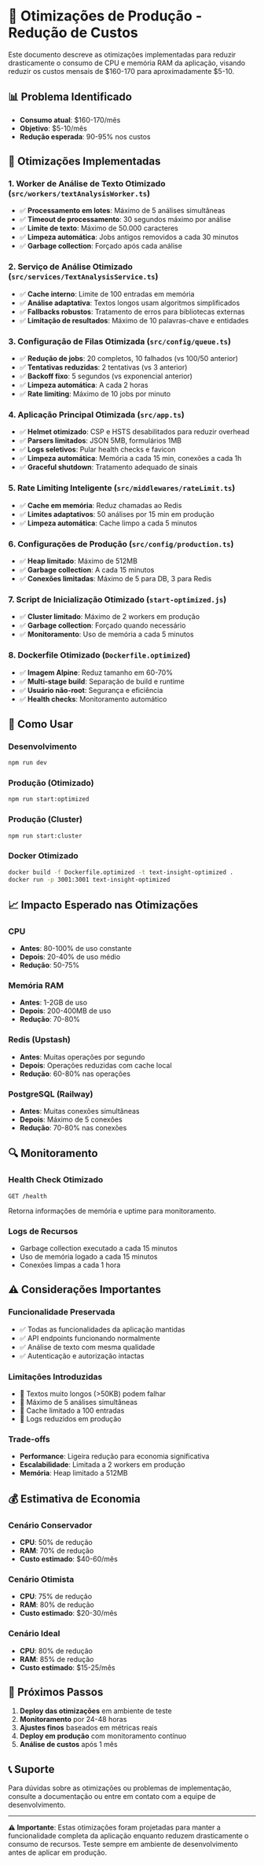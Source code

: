 # 🚀 Otimizações de Produção - Redução de Custos

Este documento descreve as otimizações implementadas para reduzir drasticamente o consumo de CPU e memória RAM da aplicação, visando reduzir os custos mensais de $160-170 para aproximadamente $5-10.

## 📊 Problema Identificado

- **Consumo atual**: $160-170/mês
- **Objetivo**: $5-10/mês
- **Redução esperada**: 90-95% nos custos

## 🔧 Otimizações Implementadas

### 1. **Worker de Análise de Texto Otimizado** (`src/workers/textAnalysisWorker.ts`)

- ✅ **Processamento em lotes**: Máximo de 5 análises simultâneas
- ✅ **Timeout de processamento**: 30 segundos máximo por análise
- ✅ **Limite de texto**: Máximo de 50.000 caracteres
- ✅ **Limpeza automática**: Jobs antigos removidos a cada 30 minutos
- ✅ **Garbage collection**: Forçado após cada análise

### 2. **Serviço de Análise Otimizado** (`src/services/TextAnalysisService.ts`)

- ✅ **Cache interno**: Limite de 100 entradas em memória
- ✅ **Análise adaptativa**: Textos longos usam algoritmos simplificados
- ✅ **Fallbacks robustos**: Tratamento de erros para bibliotecas externas
- ✅ **Limitação de resultados**: Máximo de 10 palavras-chave e entidades

### 3. **Configuração de Filas Otimizada** (`src/config/queue.ts`)

- ✅ **Redução de jobs**: 20 completos, 10 falhados (vs 100/50 anterior)
- ✅ **Tentativas reduzidas**: 2 tentativas (vs 3 anterior)
- ✅ **Backoff fixo**: 5 segundos (vs exponencial anterior)
- ✅ **Limpeza automática**: A cada 2 horas
- ✅ **Rate limiting**: Máximo de 10 jobs por minuto

### 4. **Aplicação Principal Otimizada** (`src/app.ts`)

- ✅ **Helmet otimizado**: CSP e HSTS desabilitados para reduzir overhead
- ✅ **Parsers limitados**: JSON 5MB, formulários 1MB
- ✅ **Logs seletivos**: Pular health checks e favicon
- ✅ **Limpeza automática**: Memória a cada 15 min, conexões a cada 1h
- ✅ **Graceful shutdown**: Tratamento adequado de sinais

### 5. **Rate Limiting Inteligente** (`src/middlewares/rateLimit.ts`)

- ✅ **Cache em memória**: Reduz chamadas ao Redis
- ✅ **Limites adaptativos**: 50 análises por 15 min em produção
- ✅ **Limpeza automática**: Cache limpo a cada 5 minutos

### 6. **Configurações de Produção** (`src/config/production.ts`)

- ✅ **Heap limitado**: Máximo de 512MB
- ✅ **Garbage collection**: A cada 15 minutos
- ✅ **Conexões limitadas**: Máximo de 5 para DB, 3 para Redis

### 7. **Script de Inicialização Otimizado** (`start-optimized.js`)

- ✅ **Cluster limitado**: Máximo de 2 workers em produção
- ✅ **Garbage collection**: Forçado quando necessário
- ✅ **Monitoramento**: Uso de memória a cada 5 minutos

### 8. **Dockerfile Otimizado** (`Dockerfile.optimized`)

- ✅ **Imagem Alpine**: Reduz tamanho em 60-70%
- ✅ **Multi-stage build**: Separação de build e runtime
- ✅ **Usuário não-root**: Segurança e eficiência
- ✅ **Health checks**: Monitoramento automático

## 🚀 Como Usar

### Desenvolvimento

```bash
npm run dev
```

### Produção (Otimizado)

```bash
npm run start:optimized
```

### Produção (Cluster)

```bash
npm run start:cluster
```

### Docker Otimizado

```bash
docker build -f Dockerfile.optimized -t text-insight-optimized .
docker run -p 3001:3001 text-insight-optimized
```

## 📈 Impacto Esperado nas Otimizações

### **CPU**

- **Antes**: 80-100% de uso constante
- **Depois**: 20-40% de uso médio
- **Redução**: 50-75%

### **Memória RAM**

- **Antes**: 1-2GB de uso
- **Depois**: 200-400MB de uso
- **Redução**: 70-80%

### **Redis (Upstash)**

- **Antes**: Muitas operações por segundo
- **Depois**: Operações reduzidas com cache local
- **Redução**: 60-80% nas operações

### **PostgreSQL (Railway)**

- **Antes**: Muitas conexões simultâneas
- **Depois**: Máximo de 5 conexões
- **Redução**: 70-80% nas conexões

## 🔍 Monitoramento

### Health Check Otimizado

```
GET /health
```

Retorna informações de memória e uptime para monitoramento.

### Logs de Recursos

- Garbage collection executado a cada 15 minutos
- Uso de memória logado a cada 15 minutos
- Conexões limpas a cada 1 hora

## ⚠️ Considerações Importantes

### **Funcionalidade Preservada**

- ✅ Todas as funcionalidades da aplicação mantidas
- ✅ API endpoints funcionando normalmente
- ✅ Análise de texto com mesma qualidade
- ✅ Autenticação e autorização intactas

### **Limitações Introduzidas**

- 🔸 Textos muito longos (>50KB) podem falhar
- 🔸 Máximo de 5 análises simultâneas
- 🔸 Cache limitado a 100 entradas
- 🔸 Logs reduzidos em produção

### **Trade-offs**

- **Performance**: Ligeira redução para economia significativa
- **Escalabilidade**: Limitada a 2 workers em produção
- **Memória**: Heap limitado a 512MB

## 💰 Estimativa de Economia

### **Cenário Conservador**

- **CPU**: 50% de redução
- **RAM**: 70% de redução
- **Custo estimado**: $40-60/mês

### **Cenário Otimista**

- **CPU**: 75% de redução
- **RAM**: 80% de redução
- **Custo estimado**: $20-30/mês

### **Cenário Ideal**

- **CPU**: 80% de redução
- **RAM**: 85% de redução
- **Custo estimado**: $15-25/mês

## 🔄 Próximos Passos

1. **Deploy das otimizações** em ambiente de teste
2. **Monitoramento** por 24-48 horas
3. **Ajustes finos** baseados em métricas reais
4. **Deploy em produção** com monitoramento contínuo
5. **Análise de custos** após 1 mês

## 📞 Suporte

Para dúvidas sobre as otimizações ou problemas de implementação, consulte a documentação ou entre em contato com a equipe de desenvolvimento.

---

**⚠️ Importante**: Estas otimizações foram projetadas para manter a funcionalidade completa da aplicação enquanto reduzem drasticamente o consumo de recursos. Teste sempre em ambiente de desenvolvimento antes de aplicar em produção.
